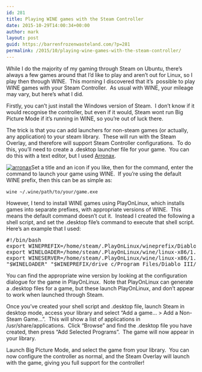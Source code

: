 ```yaml
---
id: 281
title: Playing WINE games with the Steam Controller
date: 2015-10-29T14:00:34+00:00
author: mark
layout: post
guid: https://barrenfrozenwasteland.com/?p=281
permalink: /2015/10/playing-wine-games-with-the-steam-controller/
---
```

While I do the majority of my gaming through Steam on Ubuntu, there&#8217;s always a few games around that I&#8217;d like to play and aren&#8217;t out for Linux, so I play then through WINE.  This morning I discovered that it&#8217;s  possible to play WINE games with your Steam Controller.  As usual with WINE, your mileage may vary, but here&#8217;s what I did.

Firstly, you can&#8217;t just install the Windows version of Steam.  I don&#8217;t know if it would recognise the controller, but even if it would, Steam wont run Big Picture Mode if it&#8217;s running in WINE, so you&#8217;re out of luck there.

The trick is that you can add launchers for non-steam games (or actually, any application) to your steam library.  These will run with the Steam Overlay, and therefore will support Steam Controller configurations.  To do this, you&#8217;ll need to create a .desktop launcher file for your game.  You can do this with a text editor, but I used [Arronax](http://www.florian-diesch.de/software/arronax/).

[<img class="aligncenter size-medium wp-image-282" src="/wp-content/uploads/2015/10/arronax-300x240.png" alt="arronax" width="300" height="240" srcset="/wp-content/uploads/2015/10/arronax-300x240.png 300w, /wp-content/uploads/2015/10/arronax-188x150.png 188w, /wp-content/uploads/2015/10/arronax-150x120.png 150w, /wp-content/uploads/2015/10/arronax.png 615w" sizes="(max-width: 300px) 100vw, 300px" />](/wp-content/uploads/2015/10/arronax.png)Set a title and an icon if you like, then for the command, enter the command to launch your game using WINE.  If you&#8217;re using the default WINE prefix, then this can be as simple as:

    wine ~/.wine/path/to/your/game.exe

However, I tend to install WINE games using PlayOnLinux, which installs games into separate prefixes, with appropriate versions of WINE.  This means the default command doesn&#8217;t cut it.  Instead I created the following a shell script, and set the .desktop file&#8217;s command to execute that shell script.  Here&#8217;s an example that I used:

<pre>#!/bin/bash
export WINEPREFIX=/home/steam/.PlayOnLinux/wineprefix/DiabloIII
export WINELOADER=/home/steam/.PlayOnLinux/wine/linux-x86/1.7.15/bin/wine
export WINESERVER=/home/steam/.PlayOnLinux/wine/linux-x86/1.7.15/bin/wineserver
"$WINELOADER" "$WINEPREFIX/drive_c/Program Files/Diablo III/Diablo III Launcher.exe"</pre>

You can find the appropriate wine version by looking at the configuration dialogue for the game in PlayOnLinux.  Note that PlayOnLinux can generate a .desktop files for a game, but these launch PlayOnLinux, and don&#8217;t appear to work when launched through Steam.

Once you&#8217;ve created your shell script and .desktop file, launch Steam in desktop mode, access your library and select &#8220;Add a game&#8230; > Add a Non-Steam Game&#8230;&#8221;.  This will show a list of applications in /usr/share/applications.  Click &#8220;Browse&#8221; and find the .desktop file you have created, then press &#8220;Add Selected Programs&#8221;.  The game will now appear in your library.

Launch Big Picture Mode, and select the game from your library.  You can now configure the controller as normal, and the Steam Overlay will launch with the game, giving you full support for the controller!
